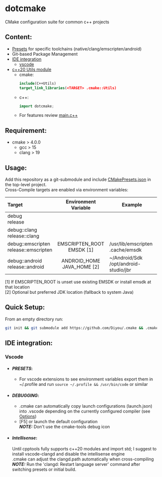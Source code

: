 # dotcmake

CMake configuration suite for common c++ projects

## Content:

- [Presets](#usage) for specific toolchains (native/clang/emscripten/android)
- Git-based Package Management
- [IDE integration](#ide-integration)
  - [vscode](#vscode)
- [c++20 Utils module](Modules/c++)
  - cmake:
    ```cmake
    include(C++Utils)
    target_link_libraries(<TARGET> .cmake::Utils)
    ```
  - c++:
    ```c++
    import dotcmake;
    ```
  - For features review [main.c++](Templates/c++/Source/main.c++)

## Requirement:

- cmake > 4.0.0
  - gcc > 15
  - clang > 19

## Usage:

Add this repository as a git-submodule and include [CMakePresets.json](CMakePresets.json) in the top-level project.<br>
Cross-Compile targets are enabled via environment variables:

| Target                                   |      Environment Variable      | Example                                  |
| :--------------------------------------- | :----------------------------: | ---------------------------------------- |
| debug<br>release                         |                                |                                          |
| debug::clang<br>release::clang           |                                |                                          |
| debug::emscripten<br>release::emscripten | EMSCRIPTEN_ROOT <br> EMSDK [1] | /usr/lib/emscripten<br>.cache/emsdk      |
| debug::android<br>release::android       | ANDROID_HOME<br>JAVA_HOME [2]  | ~/Android/Sdk<br>/opt/android-studio/jbr |

[1] If EMSCRIPTEN_ROOT is unset use existing EMSDK or install emsdk at that location<br>
[2] Optional but preferred JDK location (fallback to system Java)

## Quick Setup:

From an empty directory run:

```sh
git init && git submodule add https://github.com/Diyou/.cmake && .cmake/setup c++
```

## IDE integration:

### Vscode

- #### **_PRESETS_:**

  - For vscode extensions to see environment variables export them in ~/.profile and run `source ~/.profile && /usr/bin/code` or similar

- #### **_DEBUGGING_:**

  - .cmake can automatically copy launch configurations (launch.json) into .vscode depending on the currently configured compiler (see [Options](Options.cmake))
  - [F5] or launch the default configuration
    <br>**_NOTE:_** Don't use the cmake-tools debug icon

- #### **_Intellisense_:**
  Until cpptools fully supports c++20 modules and import std; I suggest to install vscode-clangd and disable the intellisense engine
  <br>.cmake can adjust the clangd.path automatically when cross-compiling
  <br>**_NOTE:_** Run the 'clangd: Restart language server' command after switching presets or initial build.
